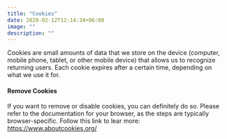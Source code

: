 ```yaml
---
title: "Cookies"
date: 2020-02-12T12:14:34+06:00
image: ""
description: ""
---
```


Cookies are small amounts of data that we store on the device (computer, mobile phone, tablet, or other mobile 
device) that allows us to recognize returning users. Each cookie expires after a certain time, depending on what we
use it for.

#### Remove Cookies
If you want to remove or disable cookies, you can definitely do so.
    Please refer to the documentation for your browser, as the steps are typically browser-specific.
Follow this link to lear more: https://www.aboutcookies.org/